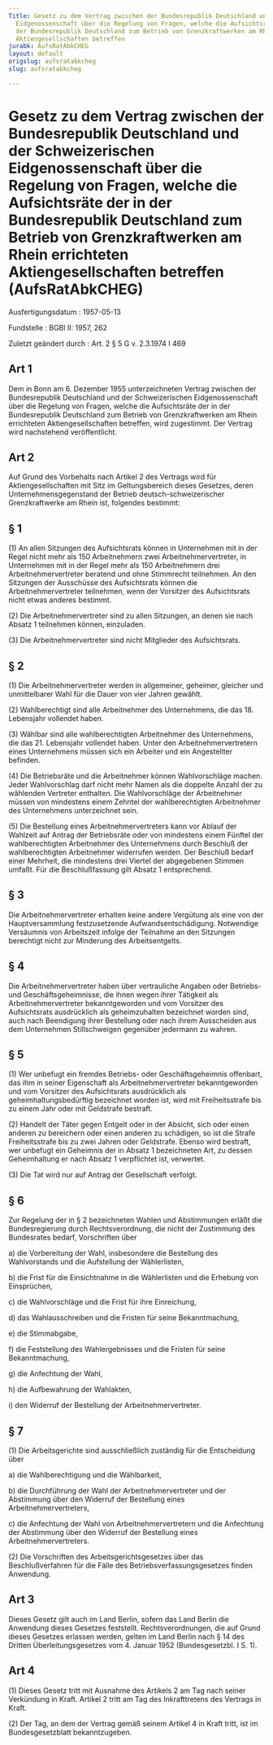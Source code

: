 ```yaml
---
Title: Gesetz zu dem Vertrag zwischen der Bundesrepublik Deutschland und der Schweizerischen
  Eidgenossenschaft über die Regelung von Fragen, welche die Aufsichtsräte der in
  der Bundesrepublik Deutschland zum Betrieb von Grenzkraftwerken am Rhein errichteten
  Aktiengesellschaften betreffen
jurabk: AufsRatAbkCHEG
layout: default
origslug: aufsratabkcheg
slug: aufsratabkcheg

---
```


# Gesetz zu dem Vertrag zwischen der Bundesrepublik Deutschland und der Schweizerischen Eidgenossenschaft über die Regelung von Fragen, welche die Aufsichtsräte der in der Bundesrepublik Deutschland zum Betrieb von Grenzkraftwerken am Rhein errichteten Aktiengesellschaften betreffen (AufsRatAbkCHEG)

Ausfertigungsdatum
:   1957-05-13

Fundstelle
:   BGBl II: 1957, 262

Zuletzt geändert durch
:   Art. 2 § 5 G v. 2.3.1974 I 469


## Art 1

Dem in Bonn am 6. Dezember 1955 unterzeichneten Vertrag zwischen der Bundesrepublik Deutschland und der Schweizerischen Eidgenossenschaft über die Regelung von Fragen, welche die Aufsichtsräte der in der Bundesrepublik Deutschland zum Betrieb von Grenzkraftwerken am Rhein errichteten Aktiengesellschaften betreffen, wird zugestimmt. Der Vertrag wird nachstehend veröffentlicht.


## Art 2

Auf Grund des Vorbehalts nach Artikel 2 des Vertrags wird für Aktiengesellschaften mit Sitz im Geltungsbereich dieses Gesetzes, deren Unternehmensgegenstand der Betrieb deutsch-schweizerischer Grenzkraftwerke am Rhein ist, folgendes bestimmt:


## § 1

(1) An allen Sitzungen des Aufsichtsrats können in Unternehmen mit in der Regel nicht mehr als 150 Arbeitnehmern zwei Arbeitnehmervertreter, in Unternehmen mit in der Regel mehr als 150 Arbeitnehmern drei Arbeitnehmervertreter beratend und ohne Stimmrecht teilnehmen. An den Sitzungen der Ausschüsse des Aufsichtsrats können die Arbeitnehmervertreter teilnehmen, wenn der Vorsitzer des Aufsichtsrats nicht etwas anderes bestimmt.

(2) Die Arbeitnehmervertreter sind zu allen Sitzungen, an denen sie nach Absatz 1 teilnehmen können, einzuladen.

(3) Die Arbeitnehmervertreter sind nicht Mitglieder des Aufsichtsrats.


## § 2

(1) Die Arbeitnehmervertreter werden in allgemeiner, geheimer, gleicher und unmittelbarer Wahl für die Dauer von vier Jahren gewählt.

(2) Wahlberechtigt sind alle Arbeitnehmer des Unternehmens, die das 18. Lebensjahr vollendet haben.

(3) Wählbar sind alle wahlberechtigten Arbeitnehmer des Unternehmens, die das 21. Lebensjahr vollendet haben. Unter den Arbeitnehmervertretern eines Unternehmens müssen sich ein Arbeiter und ein Angestellter befinden.

(4) Die Betriebsräte und die Arbeitnehmer können Wahlvorschläge machen. Jeder Wahlvorschlag darf nicht mehr Namen als die doppelte Anzahl der zu wählenden Vertreter enthalten. Die Wahlvorschläge der Arbeitnehmer müssen von mindestens einem Zehntel der wahlberechtigten Arbeitnehmer des Unternehmens unterzeichnet sein.

(5) Die Bestellung eines Arbeitnehmervertreters kann vor Ablauf der Wahlzeit auf Antrag der Betriebsräte oder von mindestens einem Fünftel der wahlberechtigten Arbeitnehmer des Unternehmens durch Beschluß der wahlberechtigten Arbeitnehmer widerrufen werden. Der Beschluß bedarf einer Mehrheit, die mindestens drei Viertel der abgegebenen Stimmen umfaßt. Für die Beschlußfassung gilt Absatz 1 entsprechend.


## § 3

Die Arbeitnehmervertreter erhalten keine andere Vergütung als eine von der Hauptversammlung festzusetzende Aufwandsentschädigung. Notwendige Versäumnis von Arbeitszeit infolge der Teilnahme an den Sitzungen berechtigt nicht zur Minderung des Arbeitsentgelts.


## § 4

Die Arbeitnehmervertreter haben über vertrauliche Angaben oder Betriebs- und Geschäftsgeheimnisse, die ihnen wegen ihrer Tätigkeit als Arbeitnehmervertreter bekanntgeworden und vom Vorsitzer des Aufsichtsrats ausdrücklich als geheimzuhalten bezeichnet worden sind, auch nach Beendigung ihrer Bestellung oder nach ihrem Ausscheiden aus dem Unternehmen Stillschweigen gegenüber jedermann zu wahren.


## § 5

(1) Wer unbefugt ein fremdes Betriebs- oder Geschäftsgeheimnis offenbart, das ihm in seiner Eigenschaft als Arbeitnehmervertreter bekanntgeworden und vom Vorsitzer des Aufsichtsrats ausdrücklich als geheimhaltungsbedürftig bezeichnet worden ist, wird mit Freiheitsstrafe bis zu einem Jahr oder mit Geldstrafe bestraft.

(2) Handelt der Täter gegen Entgelt oder in der Absicht, sich oder einen anderen zu bereichern oder einen anderen zu schädigen, so ist die Strafe Freiheitsstrafe bis zu zwei Jahren oder Geldstrafe. Ebenso wird bestraft, wer unbefugt ein Geheimnis der in Absatz 1 bezeichneten Art, zu dessen Geheimhaltung er nach Absatz 1 verpflichtet ist, verwertet.

(3) Die Tat wird nur auf Antrag der Gesellschaft verfolgt.


## § 6

Zur Regelung der in § 2 bezeichneten Wahlen und Abstimmungen erläßt die Bundesregierung durch Rechtsverordnung, die nicht der Zustimmung des Bundesrates bedarf, Vorschriften über

a)  die Vorbereitung der Wahl, insbesondere die Bestellung des Wahlvorstands und die Aufstellung der Wählerlisten,


b)  die Frist für die Einsichtnahme in die Wählerlisten und die Erhebung von Einsprüchen,


c)  die Wahlvorschläge und die Frist für ihre Einreichung,


d)  das Wahlausschreiben und die Fristen für seine Bekanntmachung,


e)  die Stimmabgabe,


f)  die Feststellung des Wahlergebnisses und die Fristen für seine Bekanntmachung,


g)  die Anfechtung der Wahl,


h)  die Aufbewahrung der Wahlakten,


i)  den Widerruf der Bestellung der Arbeitnehmervertreter.





## § 7

(1) Die Arbeitsgerichte sind ausschließlich zuständig für die Entscheidung über

a)  die Wahlberechtigung und die Wählbarkeit,


b)  die Durchführung der Wahl der Arbeitnehmervertreter und der Abstimmung über den Widerruf der Bestellung eines Arbeitnehmervertreters,


c)  die Anfechtung der Wahl von Arbeitnehmervertretern und die Anfechtung der Abstimmung über den Widerruf der Bestellung eines Arbeitnehmervertreters.




(2) Die Vorschriften des Arbeitsgerichtsgesetzes über das Beschlußverfahren für die Fälle des Betriebsverfassungsgesetzes finden Anwendung.


## Art 3

Dieses Gesetz gilt auch im Land Berlin, sofern das Land Berlin die Anwendung dieses Gesetzes feststellt. Rechtsverordnungen, die auf Grund dieses Gesetzes erlassen werden, gelten im Land Berlin nach § 14 des Dritten Überleitungsgesetzes vom 4. Januar 1952 (Bundesgesetzbl. I S. 1).


## Art 4

(1) Dieses Gesetz tritt mit Ausnahme des Artikels 2 am Tag nach seiner Verkündung in Kraft. Artikel 2 tritt am Tag des Inkrafttretens des Vertrags in Kraft.

(2) Der Tag, an dem der Vertrag gemäß seinem Artikel 4 in Kraft tritt, ist im Bundesgesetzblatt bekanntzugeben.


